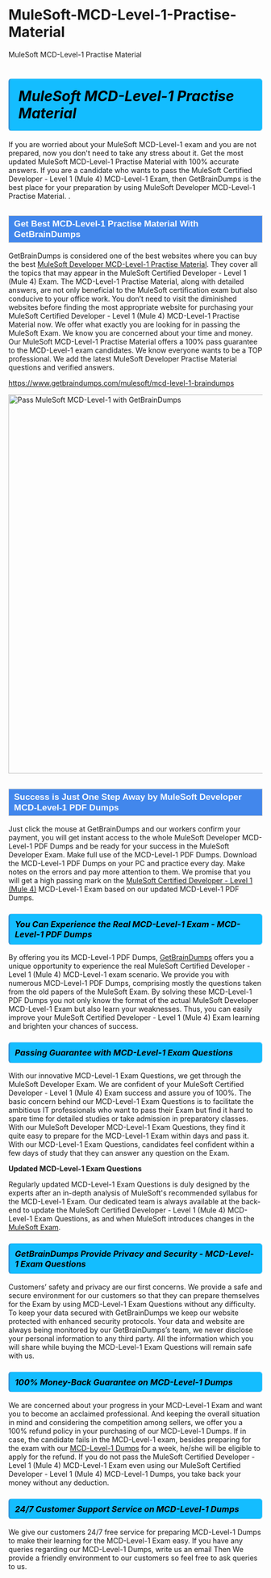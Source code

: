 # MuleSoft-MCD-Level-1-Practise-Material
MuleSoft MCD-Level-1 Practise Material
<h1><strong><span style="display: block; color: #000000; background: #14BDFF; border: 0.5px solid #AED6F1; border-left: 3px solid #3498DB; padding: .6em; border-radius: 6px;">                     <em>MuleSoft MCD-Level-1 <span class="exam_variation">Practise Material</span> </em>                </span></strong>            </h1>                        <p>If you are worried about your MuleSoft MCD-Level-1 exam and you are not prepared, now you don't need to take any stress about it.             Get the most updated MuleSoft MCD-Level-1 <span class="exam_variation">Practise Material</span> with 100% accurate answers. If you are a candidate who wants to pass the             MuleSoft Certified Developer - Level 1 (Mule 4) MCD-Level-1 Exam, then GetBrainDumps is the best place for your preparation by using MuleSoft Developer MCD-Level-1 <span class="exam_variation">Practise Material</span>. .</p>                        <h2 style="background: #4287ec; border: 1px solid #cccccc; padding: 5px 10px;">                <span style="color: #ffffff;">                    <span style="font-size: 11pt;">                        <span style="line-height: normal;">                            <span style="font-family: Calibri,sans-serif;">                                <strong>                                    <span style="font-size: 13.0pt;">Get Best MCD-Level-1 <span class="exam_variation">Practise Material</span> With GetBrainDumps</span>                                </strong>                            </span>                        </span>                    </span>                </span>            </h2>                        <p>GetBrainDumps is considered one of the best websites where you can buy the best <a href="https://www.getbraindumps.com/mulesoft/mulesoft-developer-braindumps.html">MuleSoft Developer MCD-Level-1 <span class="exam_variation">Practise Material</span></a>.             They cover all the topics that may appear in the MuleSoft Certified Developer - Level 1 (Mule 4) Exam. The MCD-Level-1 <span class="exam_variation">Practise Material</span>,             along with detailed answers, are not only beneficial to the MuleSoft certification exam but also conducive to your office work.             You don’t need to visit the diminished websites before finding the most appropriate website for purchasing your             MuleSoft Certified Developer - Level 1 (Mule 4) MCD-Level-1 <span class="exam_variation">Practise Material</span> now. We offer what exactly you are looking for in passing the MuleSoft Exam.             We know you are concerned about your time and money. Our MuleSoft MCD-Level-1 <span class="exam_variation">Practise Material</span> offers a 100% pass guarantee to the             MCD-Level-1 exam candidates. We know everyone wants to be a TOP professional. We add the latest MuleSoft Developer <span class="exam_variation">Practise Material</span> questions and verified answers.</p>                        <p><a href="https://www.getbraindumps.com/mulesoft/mcd-level-1-braindumps">https://www.getbraindumps.com/mulesoft/mcd-level-1-braindumps</a></p>                        <p><a href="https://www.getbraindumps.com/"><img src="https://www.getbraindumps.com/images/get-updated-exam-questions-with-discount-getbraindumps.jpg" class="postImage" alt="Pass MuleSoft MCD-Level-1 with GetBrainDumps" width="750"></a></p>                            <h2 style="background: #4287ec; border: 1px solid #cccccc; padding: 5px 10px;">                <span style="color: #ffffff;">                    <span style="font-size: 11pt;">                        <span style="line-height: normal;">                            <span style="font-family: Calibri,sans-serif;">                                <strong>                                    <span style="font-size: 13.0pt;">Success is Just One Step Away by MuleSoft Developer MCD-Level-1 <span class="exam_variation2">PDF Dumps</span></span>                                </strong>                            </span>                        </span>                    </span>                </span>            </h2>                        <p>Just click the mouse at GetBrainDumps and our workers confirm your payment, you will get instant access to the whole MuleSoft Developer MCD-Level-1 <span class="exam_variation2">PDF Dumps</span>             and be ready for your success in the MuleSoft Developer Exam. Make full use of the MCD-Level-1 <span class="exam_variation2">PDF Dumps</span>. Download the MCD-Level-1 <span class="exam_variation2">PDF Dumps</span> on your             PC and practice every day. Make notes on the errors and pay more attention to them. We promise that you will get a high passing mark on the             <a href="https://www.getbraindumps.com/mulesoft/mcd-level-1-braindumps">MuleSoft Certified Developer - Level 1 (Mule 4)</a> MCD-Level-1 Exam based on our updated MCD-Level-1 <span class="exam_variation2">PDF Dumps</span>.</p>                        <h3>                <strong>                    <span style="display: block; color: #000000; background: #14BDFF; border: 0.5px solid #AED6F1; border-left: 3px solid #3498DB; padding: .6em; border-radius: 6px;">                        <em>You Can Experience the Real MCD-Level-1 Exam - MCD-Level-1 <span class="exam_variation2">PDF Dumps</span></em>                    </span>                </strong>            </h3>                        <p>By offering you its MCD-Level-1 <span class="exam_variation2">PDF Dumps</span>, <a href="https://www.getbraindumps.com/">GetBrainDumps</a> offers you a unique opportunity to experience the real             MuleSoft Certified Developer - Level 1 (Mule 4) MCD-Level-1 exam scenario. We provide you with numerous MCD-Level-1 <span class="exam_variation2">PDF Dumps</span>, comprising mostly             the questions taken from the old papers of the MuleSoft Exam. By solving these MCD-Level-1 <span class="exam_variation2">PDF Dumps</span> you not only know the format of the actual             MuleSoft Developer MCD-Level-1 Exam but also learn your weaknesses. Thus, you can easily improve your             MuleSoft Certified Developer - Level 1 (Mule 4) Exam learning and brighten your chances of success.</p>                        <h3>                <strong>                    <span style="display: block; color: #000000; background: #14BDFF; border: 0.5px solid #AED6F1; border-left: 3px solid #3498DB; padding: .6em; border-radius: 6px;">                        <em>Passing Guarantee with MCD-Level-1 <span class="exam_variation3">Exam Questions</span></em>                    </span>                </strong>            </h3>                        <p>With our innovative MCD-Level-1 <span class="exam_variation3">Exam Questions</span>, we get through the MuleSoft Developer Exam. We are confident of your MuleSoft Certified Developer - Level 1 (Mule 4) Exam             success and assure you of 100%. The basic concern behind our MCD-Level-1 <span class="exam_variation3">Exam Questions</span> is to facilitate the ambitious IT professionals who want to pass their             Exam but find it hard to spare time for detailed studies or take admission in preparatory classes. With our MuleSoft Developer MCD-Level-1 <span class="exam_variation3">Exam Questions</span>, they             find it quite easy to prepare for the MCD-Level-1 Exam within days and pass it. With our MCD-Level-1 <span class="exam_variation3">Exam Questions</span>, candidates feel confident within a few days of             study that they can answer any question on the Exam.</p>                        <p><strong>Updated MCD-Level-1 <span class="exam_variation3">Exam Questions</span></strong></p>                        <p>Regularly updated MCD-Level-1 <span class="exam_variation3">Exam Questions</span> is duly designed by the experts after an in-depth analysis of MuleSoft's recommended syllabus for the MCD-Level-1 Exam.             Our dedicated team is always available at the back-end to update the MuleSoft Certified Developer - Level 1 (Mule 4) MCD-Level-1 <span class="exam_variation3">Exam Questions</span>,             as and when MuleSoft introduces changes in the <a href="https://www.getbraindumps.com/mulesoft-braindumps.html">MuleSoft Exam</a>.</p>                        <h3>                <strong>                    <span style="display: block; color: #000000; background: #14BDFF; border: 0.5px solid #AED6F1; border-left: 3px solid #3498DB; padding: .6em; border-radius: 6px;">                        <em>GetBrainDumps Provide Privacy and Security - MCD-Level-1 <span class="exam_variation3">Exam Questions</span></em>                    </span>                </strong>            </h3>                        <p>Customers’ safety and privacy are our first concerns. We provide a safe and secure environment for our customers so that they can prepare themselves for the Exam by using             MCD-Level-1 <span class="exam_variation3">Exam Questions</span> without any difficulty. To keep your data secured with GetBrainDumps we keep our website protected with enhanced security protocols. Your data and website             are always being monitored by our GetBrainDumps’s team, we never disclose your personal information to any third party. All the information which you will share while buying             the MCD-Level-1 <span class="exam_variation3">Exam Questions</span> will remain safe with us.</p>                        <h3>                <strong>                    <span style="display: block; color: #000000; background: #14BDFF; border: 0.5px solid #AED6F1; border-left: 3px solid #3498DB; padding: .6em; border-radius: 6px;">                        <em>100% Money-Back Guarantee on MCD-Level-1 <span class="exam_variation4">Dumps</span></em>                    </span>                </strong>            </h3>                        <p>We are concerned about your progress in your MCD-Level-1 Exam and want you to become an acclaimed professional. And keeping the overall situation in mind and             considering the competition among sellers, we offer you a 100% refund policy in your purchasing of our MCD-Level-1 <span class="exam_variation4">Dumps</span>. If in case, the candidate fails in the             MCD-Level-1 exam, besides preparing for the exam with our <a href="https://www.getbraindumps.com/mulesoft/mcd-level-1-braindumps">MCD-Level-1 <span class="exam_variation4">Dumps</span></a> for a week, he/she will be eligible to apply for the refund. If you do not pass the             MuleSoft Certified Developer - Level 1 (Mule 4) MCD-Level-1 Exam even using our MuleSoft Certified Developer - Level 1 (Mule 4) MCD-Level-1 <span class="exam_variation4">Dumps</span>, you             take back your money without any deduction.</p>                        <h3>                <strong>                    <span style="display: block; color: #000000; background: #14BDFF; border: 0.5px solid #AED6F1; border-left: 3px solid #3498DB; padding: .6em; border-radius: 6px;">                        <em>24/7 Customer Support Service on MCD-Level-1 <span class="exam_variation4">Dumps</span></em>                    </span>                </strong>            </h3>                        <p>We give our customers 24/7 free service for preparing MCD-Level-1 <span class="exam_variation4">Dumps</span> to make their learning for the MCD-Level-1 Exam easy. If you have any queries regarding our             MCD-Level-1 <span class="exam_variation4">Dumps</span>, write us an email Then We provide a friendly environment to our customers so feel free to ask queries to us.</p>                    
